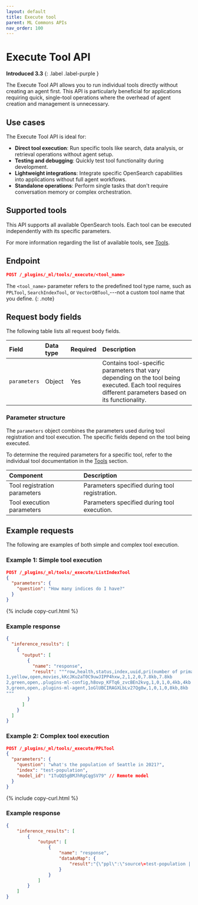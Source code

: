 ```yaml
---
layout: default
title: Execute tool 
parent: ML Commons APIs
nav_order: 100
---
```


# Execute Tool API
**Introduced 3.3**
{: .label .label-purple }

The Execute Tool API allows you to run individual tools directly without creating an agent first. This API is particularly beneficial for applications requiring quick, single-tool operations where the overhead of agent creation and management is unnecessary.

## Use cases

The Execute Tool API is ideal for:

- **Direct tool execution**: Run specific tools like search, data analysis, or retrieval operations without agent setup.
- **Testing and debugging**: Quickly test tool functionality during development.
- **Lightweight integrations**: Integrate specific OpenSearch capabilities into applications without full agent workflows.
- **Standalone operations**: Perform single tasks that don't require conversation memory or complex orchestration.

## Supported tools

This API supports all available OpenSearch tools. Each tool can be executed independently with its specific parameters.

For more information regarding the list of available tools, see [Tools]({{site.url}}{{site.baseurl}}/ml-commons-plugin/agents-tools/tools/index/).

## Endpoint

```json
POST /_plugins/_ml/tools/_execute/<tool_name>
```

The `<tool_name>` parameter refers to the predefined tool type name, such as `PPLTool`, `SearchIndexTool`, or `VectorDBTool`,---not a custom tool name that you define.
{: .note}

## Request body fields

The following table lists all request body fields.

| Field | Data type | Required | Description |
| :--- | :--- | :--- | :--- |
| `parameters` | Object | Yes | Contains tool-specific parameters that vary depending on the tool being executed. Each tool requires different parameters based on its functionality. |

### Parameter structure

The `parameters` object combines the parameters used during tool registration and tool execution. The specific fields depend on the tool being executed.

To determine the required parameters for a specific tool, refer to the individual tool documentation in the [Tools]({{site.url}}{{site.baseurl}}/ml-commons-plugin/agents-tools/tools/index/) section.

| Component                | Description                                    |
|:-------------------------|:-----------------------------------------------|
| Tool registration parameters | Parameters specified during tool registration. |
| Tool execution parameters  | Parameters specified during tool execution.    |

## Example requests

The following are examples of both simple and complex tool execution.

### Example 1: Simple tool execution

```json
POST /_plugins/_ml/tools/_execute/ListIndexTool
{
  "parameters": {
    "question": "How many indices do I have?"
  }
}
```
{% include copy-curl.html %}

### Example response

```json
{
  "inference_results": [
    {
      "output": [
        {
          "name": "response",
          "result": """row,health,status,index,uuid,pri(number of primary shards),rep(number of replica shards),docs.count(number of available documents),docs.deleted(number of deleted documents),store.size(store size of primary and replica shards),pri.store.size(store size of primary shards)
1,yellow,open,movies,kKcJKu2aT0C9uwJIPP4hxw,2,1,2,0,7.8kb,7.8kb
2,green,open,.plugins-ml-config,h8ovp_KFTq6_zvcBEn2kvg,1,0,1,0,4kb,4kb
3,green,open,.plugins-ml-agent,1oGlUBCIRAGXLbLv27Qg8w,1,0,1,0,8kb,8kb
"""
        }
      ]
    }
  ]
}
```

### Example 2: Complex tool execution

```json
POST /_plugins/_ml/tools/_execute/PPLTool
{
  "parameters": {
    "question": "what's the population of Seattle in 2021?",
    "index": "test-population",
    "model_id": "1TuQQ5gBMJhRgCqgSV79" // Remote model
  }
}

```
{% include copy-curl.html %}

### Example response

```json
{
    "inference_results": [
        {
            "output": [
                {
                    "name": "response",
                    "dataAsMap": {
                        "result":"{\"ppl\":\"source\=test-population | where QUERY_STRING([\'population_description\'], \'Seattle\') AND QUERY_STRING([\'population_description\'], \'2021\')\",\"executionResult\":\"{\\n  \\\"schema\\\": [\\n    {\\n      \\\"name\\\": \\\"population_description\\\",\\n      \\\"type\\\": \\\"string\\\"\\n    }\\n  ],\\n  \\\"datarows\\\": [],\\n  \\\"total\\\": 0,\\n  \\\"size\\\": 0\\n}\"}"
                    }
                }
            ]
        }
    ]
}
```